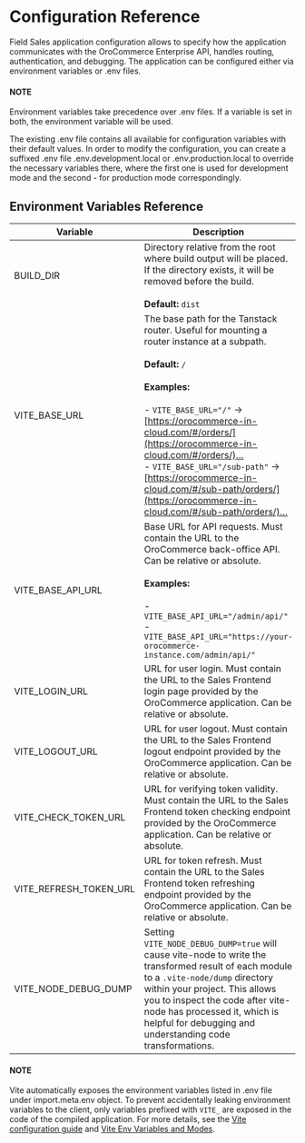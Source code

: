 <!-- meta: description = Instructions for developers on how to configure the OroCommerce Field Sales App -->

<a id="dev-guide-field-sales-app-configuration-reference"></a>

# Configuration Reference

Field Sales application configuration allows to specify how the application communicates with the OroCommerce Enterprise API, handles routing, authentication, and debugging. The application can be configured either via environment variables or .env files.

#### NOTE
Environment variables take precedence over .env files. If a variable is set in both, the environment variable will be used.

The existing .env file contains all available for configuration variables with their default values. In order to modify the configuration, you can create a suffixed .env file .env.development.local or .env.production.local to override the necessary variables there, where
the first one is used for development mode and the second - for production mode correspondingly.

## Environment Variables Reference

| Variable               | Description                                                                                                                                                                                                                                                                                                                                                                                                            |
|------------------------|------------------------------------------------------------------------------------------------------------------------------------------------------------------------------------------------------------------------------------------------------------------------------------------------------------------------------------------------------------------------------------------------------------------------|
| BUILD_DIR              | Directory relative from the root where build output will be placed. If the directory exists, it will be removed before the build.<br/><br/>**Default:** `dist`                                                                                                                                                                                                                                                         |
| VITE_BASE_URL          | The base path for the Tanstack router. Useful for mounting a router instance at a subpath.<br/><br/>**Default:** `/`<br/><br/>**Examples:**<br/><br/>- `VITE_BASE_URL="/"` → [https://orocommerce-in-cloud.com/#/orders/](https://orocommerce-in-cloud.com/#/orders/)…<br/>- `VITE_BASE_URL="/sub-path"` → [https://orocommerce-in-cloud.com/#/sub-path/orders/](https://orocommerce-in-cloud.com/#/sub-path/orders/)… |
| VITE_BASE_API_URL      | Base URL for API requests. Must contain the URL to the OroCommerce back-office API. Can be relative or absolute.<br/><br/>**Examples:**<br/><br/>- `VITE_BASE_API_URL="/admin/api/"`<br/>- `VITE_BASE_API_URL="https://your-orocommerce-instance.com/admin/api/"`                                                                                                                                                      |
| VITE_LOGIN_URL         | URL for user login. Must contain the URL to the Sales Frontend login page provided by the OroCommerce application. Can be relative or absolute.                                                                                                                                                                                                                                                                        |
| VITE_LOGOUT_URL        | URL for user logout. Must contain the URL to the Sales Frontend logout endpoint provided by the OroCommerce application. Can be relative or absolute.                                                                                                                                                                                                                                                                  |
| VITE_CHECK_TOKEN_URL   | URL for verifying token validity. Must contain the URL to the Sales Frontend token checking endpoint provided by the OroCommerce application. Can be relative or absolute.                                                                                                                                                                                                                                             |
| VITE_REFRESH_TOKEN_URL | URL for token refresh. Must contain the URL to the Sales Frontend token refreshing endpoint provided by the OroCommerce application. Can be relative or absolute.                                                                                                                                                                                                                                                      |
| VITE_NODE_DEBUG_DUMP   | Setting `VITE_NODE_DEBUG_DUMP=true` will cause vite-node to write the transformed result of each module to a `.vite-node/dump` directory within your project. This allows you to inspect the code after vite-node has processed it, which is helpful for debugging and understanding code transformations.                                                                                                             |

#### NOTE
Vite automatically exposes the environment variables listed in .env file under import.meta.env object. To prevent accidentally leaking environment variables to the client, only variables prefixed with `VITE_` are exposed in the code of the compiled application.
For more details, see the <a href="https://vite.dev/config/" target="_blank">Vite configuration guide</a> and <a href="https://vite.dev/guide/env-and-mode.html#env-variables-and-modes" target="_blank">Vite Env Variables and Modes</a>.

<!-- Frontend -->
